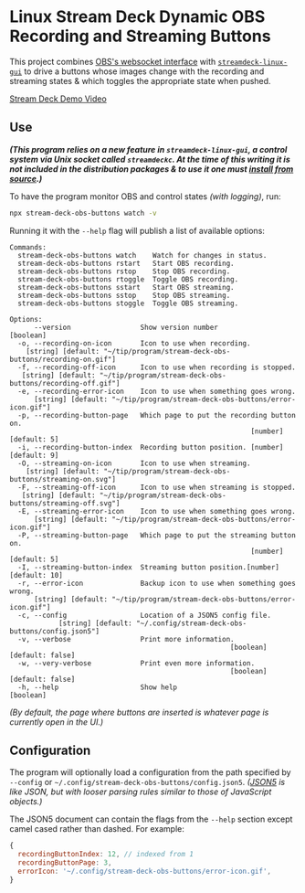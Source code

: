 # Linux Stream Deck Dynamic OBS Recording and Streaming Buttons

This project combines [OBS's websocket interface](https://github.com/obsproject/obs-websocket/blob/master/docs/generated/protocol.md) with [`streamdeck-linux-gui`](https://github.com/streamdeck-linux-gui/streamdeck-linux-gui) to drive a buttons whose images change with the recording and streaming states & which toggles the appropriate state when pushed.

[Stream Deck Demo Video](https://github.com/dysbulic/stream-deck-obs-buttons/assets/181523/9136efeb-ffca-4125-82ec-be954a98fcfc)

## Use

**_(This program relies on a new feature in `streamdeck-linux-gui`, a control system via Unix socket called `streamdeckc`. At the time of this writing it is not included in the distribution packages & to use it one must [install from source](https://github.com/streamdeck-linux-gui/streamdeck-linux-gui/blob/main/docs/installation/source.md).)_**

To have the program monitor OBS and control states *(with logging)*, run:

```bash
npx stream-deck-obs-buttons watch -v
```

Running it with the `--help` flag will publish a list of available options:

```text
Commands:
  stream-deck-obs-buttons watch    Watch for changes in status.
  stream-deck-obs-buttons rstart   Start OBS recording.
  stream-deck-obs-buttons rstop    Stop OBS recording.
  stream-deck-obs-buttons rtoggle  Toggle OBS recording.
  stream-deck-obs-buttons sstart   Start OBS streaming.
  stream-deck-obs-buttons sstop    Stop OBS streaming.
  stream-deck-obs-buttons stoggle  Toggle OBS streaming.

Options:
      --version                 Show version number                    [boolean]
  -o, --recording-on-icon       Icon to use when recording.
    [string] [default: "~/tip/program/stream-deck-obs-buttons/recording-on.gif"]
  -f, --recording-off-icon      Icon to use when recording is stopped.
   [string] [default: "~/tip/program/stream-deck-obs-buttons/recording-off.gif"]
  -e, --recording-error-icon    Icon to use when something goes wrong.
      [string] [default: "~/tip/program/stream-deck-obs-buttons/error-icon.gif"]
  -p, --recording-button-page   Which page to put the recording button on.
                                                           [number] [default: 5]
  -i, --recording-button-index  Recording button position. [number] [default: 9]
  -O, --streaming-on-icon       Icon to use when streaming.
    [string] [default: "~/tip/program/stream-deck-obs-buttons/streaming-on.svg"]
  -F, --streaming-off-icon      Icon to use when streaming is stopped.
   [string] [default: "~/tip/program/stream-deck-obs-buttons/streaming-off.svg"]
  -E, --streaming-error-icon    Icon to use when something goes wrong.
      [string] [default: "~/tip/program/stream-deck-obs-buttons/error-icon.gif"]
  -P, --streaming-button-page   Which page to put the streaming button on.
                                                           [number] [default: 5]
  -I, --streaming-button-index  Streaming button position.[number] [default: 10]
  -r, --error-icon              Backup icon to use when something goes wrong.
      [string] [default: "~/tip/program/stream-deck-obs-buttons/error-icon.gif"]
  -c, --config                  Location of a JSON5 config file.
            [string] [default: "~/.config/stream-deck-obs-buttons/config.json5"]
  -v, --verbose                 Print more information.
                                                      [boolean] [default: false]
  -w, --very-verbose            Print even more information.
                                                      [boolean] [default: false]
  -h, --help                    Show help                              [boolean]
  ```

*(By default, the page where buttons are inserted is whatever page is currently open in the UI.)*

## Configuration

The program will optionally load a configuration from the path specified by `--config` or `~/.config/stream-deck-obs-buttons/config.json5`. *([JSON5](htttps://json5.org) is like JSON, but with looser parsing rules similar to those of JavaScript objects.)*

The JSON5 document can contain the flags from the `--help` section except camel cased rather than dashed. For example:

```js
{
  recordingButtonIndex: 12, // indexed from 1
  recordingButtonPage: 3,
  errorIcon: '~/.config/stream-deck-obs-buttons/error-icon.gif',
}
```
